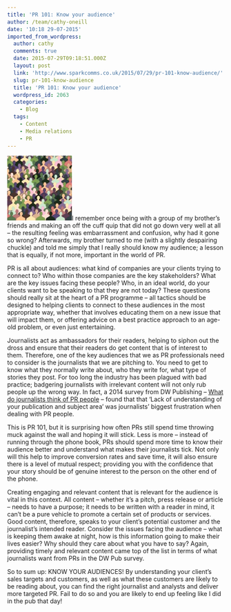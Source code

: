 ```yaml
---
title: 'PR 101: Know your audience'
author: /team/cathy-oneill
date: '10:18 29-07-2015'
imported_from_wordpress:
  author: cathy
  comments: true
  date: 2015-07-29T09:18:51.000Z
  layout: post
  link: 'http://www.sparkcomms.co.uk/2015/07/29/pr-101-know-audience/'
  slug: pr-101-know-audience
  title: 'PR 101: Know your audience'
  wordpress_id: 2063
  categories:
    - Blog
  tags:
    - Content
    - Media relations
    - PR
---
```


![Audience](Audience-150x150.jpg)I remember once being with a group of my brother’s friends and making an off the cuff quip that did not go down very well at all – the resulting feeling was embarrassment and confusion, why had it gone so wrong? Afterwards, my brother turned to me (with a slightly despairing chuckle) and told me simply that I really should know my audience; a lesson that is equally, if not more, important in the world of PR.

PR is all about audiences: what kind of companies are your clients trying to connect to? Who within those companies are the key stakeholders? What are the key issues facing these people? Who, in an ideal world, do your clients want to be speaking to that they are not today? These questions should really sit at the heart of a PR programme – all tactics should be designed to helping clients to connect to these audiences in the most appropriate way, whether that involves educating them on a new issue that will impact them, or offering advice on a best practice approach to an age-old problem, or even just entertaining.

Journalists act as ambassadors for their readers, helping to siphon out the dross and ensure that their readers do get content that is of interest to them. Therefore, one of the key audiences that we as PR professionals need to consider is the journalists that we are pitching to. You need to get to know what they normally write about, who they write for, what type of stories they post. For too long the industry has been plagued with bad practice; badgering journalists with irrelevant content will not only rub people up the wrong way. In fact, a 2014 survey from DW Publishing – [What do journalists think of PR people](http://blog.dwpub.com/wp-content/uploads/2014/10/DWPub-journalist-survey-What-do-journalists-think-of-PR-people.pdf) – found that that ‘Lack of understanding of your publication and subject area’ was journalists’ biggest frustration when dealing with PR people.

This is PR 101, but it is surprising how often PRs still spend time throwing muck against the wall and hoping it will stick. Less is more – instead of running through the phone book, PRs should spend more time to know their audience better and understand what makes their journalists tick. Not only will this help to improve conversion rates and save time, it will also ensure there is a level of mutual respect; providing you with the confidence that your story should be of genuine interest to the person on the other end of the phone.

Creating engaging and relevant content that is relevant for the audience is vital in this context. All content – whether it’s a pitch, press release or article – needs to have a purpose; it needs to be written with a reader in mind, it can’t be a pure vehicle to promote a certain set of products or services. Good content, therefore, speaks to your client’s potential customer and the journalist’s intended reader. Consider the issues facing the audience – what is keeping them awake at night, how is this information going to make their lives easier? Why should they care about what you have to say? Again, providing timely and relevant content came top of the list in terms of what journalists want from PRs in the DW Pub survey.

So to sum up: KNOW YOUR AUDIENCES! By understanding your client’s sales targets and customers, as well as what these customers are likely to be reading about, you can find the right journalist and analysts and deliver more targeted PR. Fail to do so and you are likely to end up feeling like I did in the pub that day!
